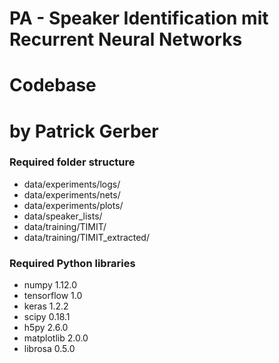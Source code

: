 # PA - Speaker Identification mit Recurrent Neural Networks
# Codebase
# by Patrick Gerber

### Required folder structure
* data/experiments/logs/
* data/experiments/nets/
* data/experiments/plots/
* data/speaker_lists/
* data/training/TIMIT/
* data/training/TIMIT_extracted/

### Required Python libraries
* numpy 1.12.0
* tensorflow 1.0
* keras 1.2.2
* scipy 0.18.1
* h5py 2.6.0
* matplotlib 2.0.0
* librosa 0.5.0
